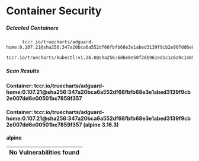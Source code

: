 # Container Security

##### Detected Containers

          tccr.io/truecharts/adguard-home:0.107.21@sha256:347a20bca6a552df68fbfb68e3e1abed3139f9cb2e007dd6e00501bc7859f357
          tccr.io/truecharts/kubectl:v1.26.0@sha256:6d6e0e50f28b961ed1c1c6a9c140553238641591fbdc9ac7c1a348636f78c552

##### Scan Results

**Container: tccr.io/truecharts/adguard-home:0.107.21@sha256:347a20bca6a552df68fbfb68e3e1abed3139f9cb2e007dd6e00501bc7859f357**

#### Container: tccr.io/truecharts/adguard-home:0.107.21@sha256:347a20bca6a552df68fbfb68e3e1abed3139f9cb2e007dd6e00501bc7859f357 (alpine 3.16.3)
    

**alpine**

      
| No Vulnerabilities found         |
|:---------------------------------|

      

